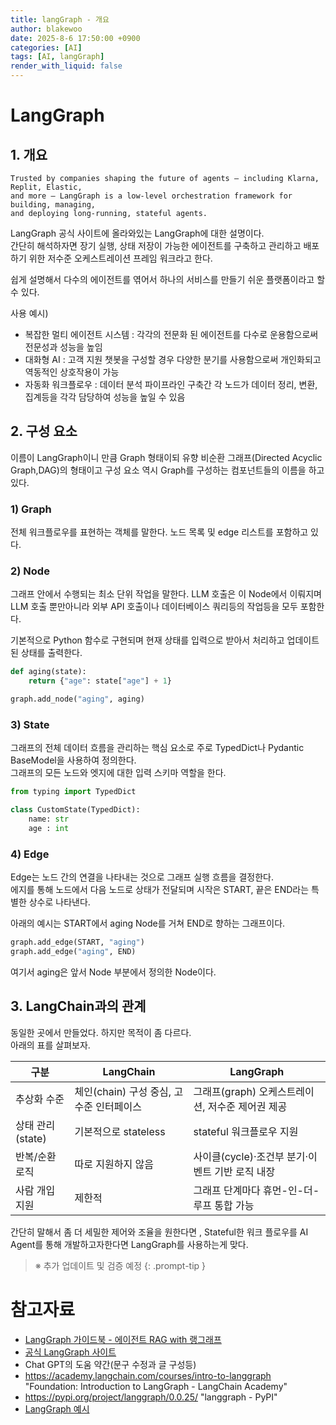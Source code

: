 ```yaml
---
title: langGraph - 개요
author: blakewoo
date: 2025-8-6 17:50:00 +0900
categories: [AI]
tags: [AI, langGraph]
render_with_liquid: false
---
```


# LangGraph
## 1. 개요
```
Trusted by companies shaping the future of agents – including Klarna, Replit, Elastic,
and more – LangGraph is a low-level orchestration framework for building, managing,
and deploying long-running, stateful agents.
```

LangGraph 공식 사이트에 올라와있는 LangGraph에 대한 설명이다.   
간단히 해석하자면 장기 실행, 상태 저장이 가능한 에이전트를 구축하고 관리하고 배포하기 위한 저수준 오케스트레이션 프레임 워크라고 한다.    

쉽게 설명해서 다수의 에이전트를 엮어서 하나의 서비스를 만들기 쉬운 플랫폼이라고 할 수 있다.

사용 예시)
- 복잡한 멀티 에이전트 시스템 : 각각의 전문화 된 에이전트를 다수로 운용함으로써 전문성과 성능을 높임
- 대화형 AI : 고객 지원 챗봇을 구성할 경우 다양한 분기를 사용함으로써 개인화되고 역동적인 상호작용이 가능
- 자동화 워크플로우 : 데이터 분석 파이프라인 구축간 각 노드가 데이터 정리, 변환, 집계등을 각각 담당하여 성능을 높일 수 있음

## 2. 구성 요소
이름이 LangGraph이니 만큼 Graph 형태이되 유향 비순환 그래프(Directed Acyclic Graph,DAG)의 형태이고
구성 요소 역시 Graph를 구성하는 컴포넌트들의 이름을 하고 있다.

### 1) Graph
전체 워크플로우를 표현하는 객체를 말한다. 노드 목록 및 edge 리스트를 포함하고 있다.

### 2) Node
그래프 안에서 수행되는 최소 단위 작업을 말한다. LLM 호출은 이 Node에서 이뤄지며 LLM 호출 뿐만아니라
외부 API 호출이나 데이터베이스 쿼리등의 작업등을 모두 포함한다.

기본적으로 Python 함수로 구현되며 현재 상태를 입력으로 받아서 처리하고 업데이트된 상태를 출력한다.

```python
def aging(state):
    return {"age": state["age"] + 1}

graph.add_node("aging", aging)
```
### 3) State
그래프의 전체 데이터 흐름을 관리하는 핵심 요소로 주로 TypedDict나 Pydantic BaseModel을 사용하여 정의한다.   
그래프의 모든 노드와 엣지에 대한 입력 스키마 역할을 한다.

```python
from typing import TypedDict

class CustomState(TypedDict):
    name: str
    age : int
```

### 4) Edge
Edge는 노드 간의 연결을 나타내는 것으로 그래프 실행 흐름을 결정한다.   
에지를 통해 노드에서 다음 노드로 상태가 전달되며 시작은 START, 끝은 END라는 특별한 상수로 나타낸다.

아래의 예시는 START에서 aging Node를 거쳐 END로 향하는 그래프이다.

```python
graph.add_edge(START, "aging")
graph.add_edge("aging", END)
```

여기서 aging은 앞서 Node 부분에서 정의한 Node이다.

## 3. LangChain과의 관계
동일한 곳에서 만들었다. 하지만 목적이 좀 다르다.    
아래의 표를 살펴보자.

| 구분                                  | LangChain                  | LangGraph                      |
| ----------------------------------- | -------------------------- | ------------------------------ |
| 추상화 수준                              | 체인(chain) 구성 중심, 고수준 인터페이스 | 그래프(graph) 오케스트레이션, 저수준 제어권 제공 |
| 상태 관리(state)                        | 기본적으로 stateless            | stateful 워크플로우 지원              |
| 반복/순환 로직                            | 따로 지원하지 않음                 | 사이클(cycle)·조건부 분기·이벤트 기반 로직 내장 |
| 사람 개입 지원                            | 제한적                        | 그래프 단계마다 휴먼-인-더-루프 통합 가능       |

간단히 말해서 좀 더 세밀한 제어와 조율을 원한다면 , Stateful한 워크 플로우를 AI Agent를 통해
개발하고자한다면 LangGraph를 사용하는게 맞다.

> ※ 추가 업데이트 및 검증 예정
{: .prompt-tip }

# 참고자료
- [LangGraph 가이드북 - 에이전트 RAG with 랭그래프](https://wikidocs.net/261590)
- [공식 LangGraph 사이트](https://langchain-ai.github.io/langgraph/)
- Chat GPT의 도움 약간(문구 수정과 글 구성등)
- https://academy.langchain.com/courses/intro-to-langgraph "Foundation: Introduction to LangGraph - LangChain Academy"
- https://pypi.org/project/langgraph/0.0.25/ "langgraph - PyPI"
- [LangGraph 예시](https://www.linkedin.com/pulse/exploring-frontiers-ai-top-5-use-cases-langchain-dileep-kumar-pandiya-hos3e/)
